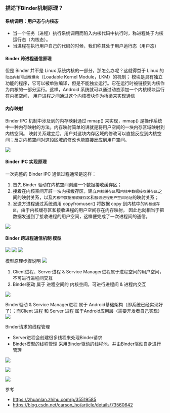 ### 描述下Binder机制原理？

#### 系统调用：用户态与内核态
- 当一个任务（进程）执行系统调用而陷入内核代码中执行时，称进程处于内核运行态（内核态）。
- 当进程在执行用户自己的代码的时候，我们称其处于用户运行态（用户态）

#### Binder 跨进程通信原理

但是 Binder 并不是 Linux 系统内核的一部分，那怎么办呢？这就得益于 Linux 的`动态内核可加载模块`（Loadable Kernel Module，LKM）的机制；
模块是具有独立功能的程序，它可以被单独编译，但是不能独立运行。它在运行时被链接到内核作为内核的一部分运行。这样，Android 系统就可以通过动态添加一个内核模块运行在内核空间，
用户进程之间通过这个内核模块作为桥梁来实现通信

#### 内存映射
Binder IPC 机制中涉及到的内存映射通过 mmap() 来实现，mmap() 是操作系统中一种内存映射的方法。内存映射简单的讲就是将用户空间的一块内存区域映射到内核空间。
映射关系建立后，用户对这块内存区域的修改可以直接反应到内核空间；反之内核空间对这段区域的修改也能直接反应到用户空间。

![](../../picture/20201225140953964.png)

#### Binder IPC 实现原理
一次完整的 Binder IPC 通信过程通常是这样：
1. 首先 Binder 驱动在内核空间创建一个数据接收缓存区；
2. 接着在内核空间开辟一块内核缓存区，建立`内核缓存区`和`内核中数据接收缓存区`之间的映射关系，以及`内核中数据接收缓存区`和`接收进程用户空间地址`的映射关系；
3. 发送方进程通过系统调用 copyfromuser() 将数据 copy 到内核中的`内核缓存区`，由于内核缓存区和接收进程的用户空间存在内存映射，
因此也就相当于把数据发送到了接收进程的用户空间，这样便完成了一次进程间的通信。

![](../../picture/v2-cbd7d2befbed12d4c8896f236df96dbf_720w.jpg)

#### Binder 跨进程通信机制 模型
![](../../picture/aHR0cDovL3VwbG9hZC1pbWFnZXMuamlhbnMi8yL3cvMTI0MA.png)
![](../../picture/aHR0cDby91cGxvYWRfaZaWV3Mi8yL3cvMTI0MA.png)
![](../../picture/aHR0cDovL3cvMTI0MA.png)

模型原理步骤说明
![](../../picture/WFnZXMuamlhbnNodS5I0MA.png)

1. Client进程、Server进程 & Service Manager进程属于进程空间的用户空间，不可进行进程间交互
2. Binder驱动 属于 进程空间的 内核空间，可进行进程间 & 进程内交互

![](../../picture/aHR0cDovL1pbWFnNodS5pby91cGxcmlwJTdDaW1hZ2VWaW.png)

Binder驱动 & Service Manager进程 属于 Android基础架构（即系统已经实现好了）；而Client 进程 和 Server 进程 属于Android应用层（需要开发者自己实现）
![](../../picture/G9hZC1pbWFnZXM.png) 

Binder请求的线程管理
- Server进程会创建很多线程来处理Binder请求
- Binder模型的线程管理 采用Binder驱动的线程池，并由Binder驱动自身进行管理

![](../../picture/WFnZXMuamlhbnZW50L3N0cI0MA.png) 

![](../../picture/MuamlhbnNodS5pby91.png) 

![](../../picture/G9hZC1pbWFnZXMuaZ3IyL2F10MA.png) 


参考
- https://zhuanlan.zhihu.com/p/35519585
- https://blog.csdn.net/carson_ho/article/details/73560642
